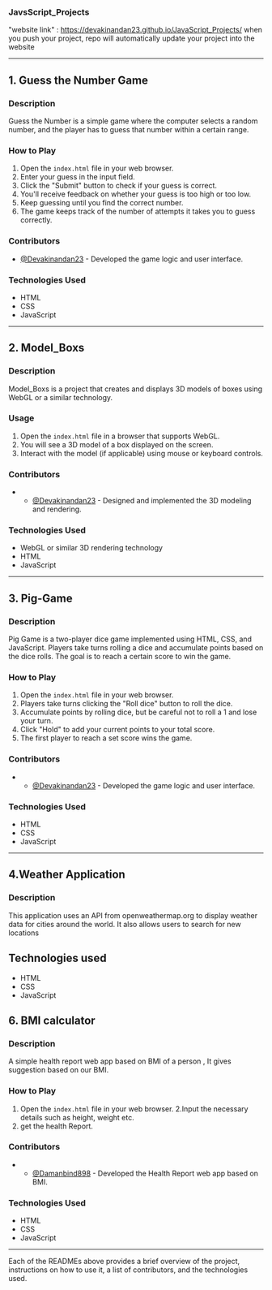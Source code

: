 ### JavsScript_Projects 

"website link" : https://devakinandan23.github.io/JavaScript_Projects/
when you push your project, repo will automatically update your project into the website

---

## 1. Guess the Number Game

### Description
Guess the Number is a simple game where the computer selects a random number, and the player has to guess that number within a certain range.

### How to Play
1. Open the `index.html` file in your web browser.
2. Enter your guess in the input field.
3. Click the "Submit" button to check if your guess is correct.
4. You'll receive feedback on whether your guess is too high or too low.
5. Keep guessing until you find the correct number.
6. The game keeps track of the number of attempts it takes you to guess correctly.

### Contributors
- [@Devakinandan23]([https://github.com/Devakinandan23](https://github.com/Devakinandan23)) - Developed the game logic and user interface.

### Technologies Used
- HTML
- CSS
- JavaScript

---

## 2. Model_Boxs

### Description
Model_Boxs is a project that creates and displays 3D models of boxes using WebGL or a similar technology.

### Usage
1. Open the `index.html` file in a browser that supports WebGL.
2. You will see a 3D model of a box displayed on the screen.
3. Interact with the model (if applicable) using mouse or keyboard controls.

### Contributors
- - [@Devakinandan23]([https://github.com/Devakinandan23](https://github.com/Devakinandan23)) - Designed and implemented the 3D modeling and rendering.

### Technologies Used
- WebGL or similar 3D rendering technology
- HTML
- JavaScript

---

## 3. Pig-Game

### Description
Pig Game is a two-player dice game implemented using HTML, CSS, and JavaScript. Players take turns rolling a dice and accumulate points based on the dice rolls. The goal is to reach a certain score to win the game.

### How to Play
1. Open the `index.html` file in your web browser.
2. Players take turns clicking the "Roll dice" button to roll the dice.
3. Accumulate points by rolling dice, but be careful not to roll a 1 and lose your turn.
4. Click "Hold" to add your current points to your total score.
5. The first player to reach a set score wins the game.

### Contributors
- - [@Devakinandan23]([https://github.com/Devakinandan23](https://github.com/Devakinandan23)) - Developed the game logic and user interface.

### Technologies Used
- HTML
- CSS
- JavaScript

---

## 4.Weather Application

### Description
This application uses an API from openweathermap.org to display weather data for cities around the world. It also allows users to search for new locations

## Technologies used
- HTML
- CSS
- JavaScript
## 6. BMI calculator

### Description
A simple health report web app based on BMI of a person , It gives suggestion based on our BMI.

### How to Play
1. Open the `index.html` file in your web browser.
2.Input the necessary details such as height, weight etc.
3. get the health Report.

### Contributors
- - [@Damanbind898]([https://github.com/amanbind898](https://github.com/amanbind898)) - Developed the Health Report web app based on BMI.

### Technologies Used
- HTML
- CSS
- JavaScript

---
Each of the READMEs above provides a brief overview of the project, instructions on how to use it, a list of contributors, and the technologies used.


